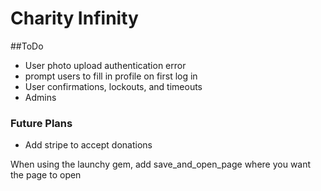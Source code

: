 # Charity Infinity

##ToDo
* User photo upload authentication error
* prompt users to fill in profile on first log in 
* User confirmations, lockouts, and timeouts
* Admins

### Future Plans
* Add stripe to accept donations

When using the launchy gem, add save_and_open_page where you want the page to open
